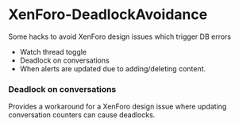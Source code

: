 # XenForo-DeadlockAvoidance

Some hacks to avoid XenForo design issues which trigger DB errors

- Watch thread toggle
- Deadlock on conversations
- When alerts are updated due to adding/deleting content.

### Deadlock on conversations

Provides a workaround for a XenForo design issue where updating conversation counters can cause deadlocks.